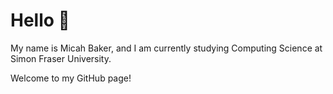 # Hello 👋

My name is Micah Baker, and I am currently studying Computing Science at Simon Fraser University.

Welcome to my GitHub page!
